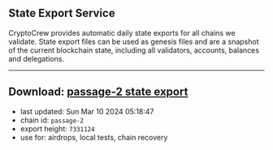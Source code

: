 ## State Export Service
CryptoCrew provides automatic daily state exports for all chains we validate. State export files can be used as genesis files and are a snapshot of the current blockchain state, including all validators, accounts, balances and delegations.

---
**Download: [passage-2 state export](https://dl-eu2.ccvalidators.com/SERVICE/passage/passage-2_export_7331124.json)**
---

- last updated: Sun Mar 10 2024 05:18:47
- chain id: `passage-2`
- export height: `7331124`
- use for: airdrops, local tests, chain recovery
